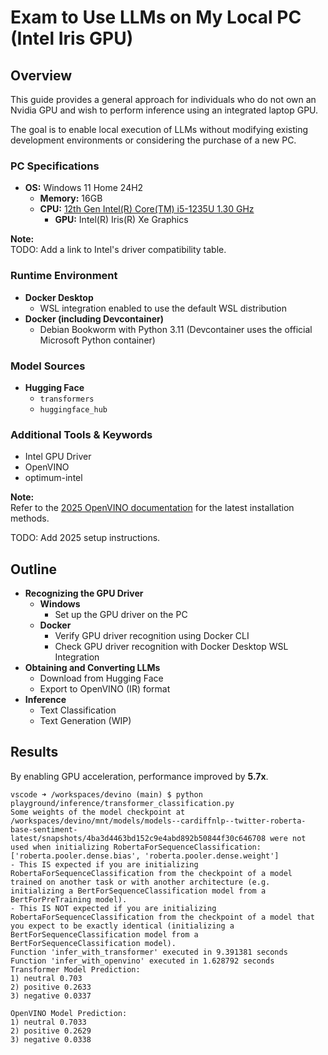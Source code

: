 # Exam to Use LLMs on My Local PC (Intel Iris GPU)

## Overview

This guide provides a general approach for individuals who do not own an Nvidia GPU and wish to perform inference using an integrated laptop GPU.

The goal is to enable local execution of LLMs without modifying existing development environments or considering the purchase of a new PC.

### PC Specifications

* **OS:** Windows 11 Home 24H2
    * **Memory:** 16GB
    * **CPU:** [12th Gen Intel(R) Core(TM) i5-1235U 1.30 GHz](https://www.intel.com/content/www/us/en/products/sku/226261/intel-core-i51235u-processor-12m-cache-up-to-4-40-ghz/specifications.html)
        * **GPU:** Intel(R) Iris(R) Xe Graphics

**Note:**  
TODO: Add a link to Intel's driver compatibility table.

### Runtime Environment

* **Docker Desktop**
    * WSL integration enabled to use the default WSL distribution
* **Docker (including Devcontainer)**
    * Debian Bookworm with Python 3.11 (Devcontainer uses the official Microsoft Python container)

### Model Sources

* **Hugging Face**
  * `transformers`
  * `huggingface_hub`

### Additional Tools & Keywords

* Intel GPU Driver
* OpenVINO
* optimum-intel

**Note:**  
Refer to the [2025 OpenVINO documentation](https://docs.openvino.ai/2025/index.html) for the latest installation methods.

TODO: Add 2025 setup instructions.

## Outline

* **Recognizing the GPU Driver**
  * **Windows**
    * Set up the GPU driver on the PC
  * **Docker**
    * Verify GPU driver recognition using Docker CLI
    * Check GPU driver recognition with Docker Desktop WSL Integration
* **Obtaining and Converting LLMs**
  * Download from Hugging Face
  * Export to OpenVINO (IR) format
* **Inference**
  * Text Classification
  * Text Generation (WIP)

## Results

By enabling GPU acceleration, performance improved by **5.7x**.

```
vscode ➜ /workspaces/devino (main) $ python playground/inference/transformer_classification.py
Some weights of the model checkpoint at /workspaces/devino/mnt/models/models--cardiffnlp--twitter-roberta-base-sentiment-latest/snapshots/4ba3d4463bd152c9e4abd892b50844f30c646708 were not used when initializing RobertaForSequenceClassification: ['roberta.pooler.dense.bias', 'roberta.pooler.dense.weight']
- This IS expected if you are initializing RobertaForSequenceClassification from the checkpoint of a model trained on another task or with another architecture (e.g. initializing a BertForSequenceClassification model from a BertForPreTraining model).
- This IS NOT expected if you are initializing RobertaForSequenceClassification from the checkpoint of a model that you expect to be exactly identical (initializing a BertForSequenceClassification model from a BertForSequenceClassification model).
Function 'infer_with_transformer' executed in 9.391381 seconds
Function 'infer_with_openvino' executed in 1.628792 seconds
Transformer Model Prediction:
1) neutral 0.703
2) positive 0.2633
3) negative 0.0337

OpenVINO Model Prediction:
1) neutral 0.7033
2) positive 0.2629
3) negative 0.0338
```



